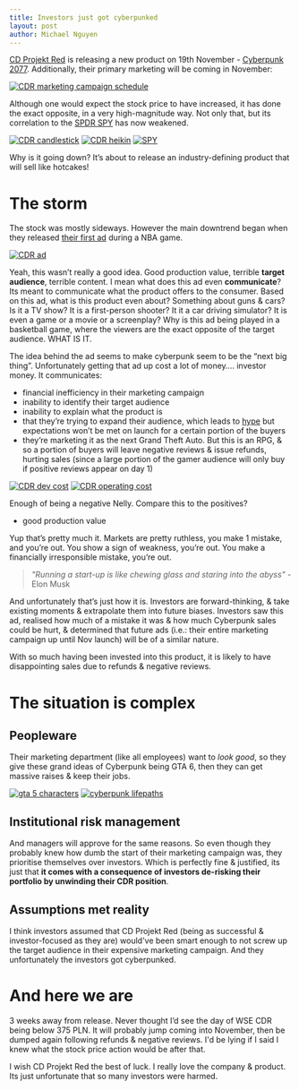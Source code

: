 ```yaml
---
title: Investors just got cyberpunked
layout: post
author: Michael Nguyen
---
```


[CD Projekt Red](https://en.cdprojektred.com) is releasing a new product on 19th November - [Cyberpunk 2077](https://en.wikipedia.org/wiki/Cyberpunk_2077). Additionally, their primary marketing will be coming in November:

[![CDR marketing campaign schedule](https://i.imgur.com/Lkad3WW.png "CDR marketing campaign schedule")](https://i.imgur.com/Lkad3WW.png)

Although one would expect the stock price to have increased, it has done the exact opposite, in a very high-magnitude way. Not only that, but its correlation to the [SPDR SPY](https://en.wikipedia.org/wiki/SPDR_S%26P_500_Trust_ETF) has now weakened.

[![CDR candlestick](https://i.imgur.com/SOjG8SS.png "CDR candlestick")](https://i.imgur.com/SOjG8SS.png)
[![CDR heikin](https://i.imgur.com/182sCta.png "CDR heikin")](https://i.imgur.com/182sCta.png)
[![SPY](https://i.imgur.com/yUjm8V5.png "SPY")](https://i.imgur.com/yUjm8V5.png)

Why is it going down? It’s about to release an industry-defining product that will sell like hotcakes!

# The storm
The stock was mostly sideways. However the main downtrend began when they released [their first ad](https://www.youtube.com/watch?v=yfH5H2oO8i0) during a NBA game.

[![CDR ad](https://i.imgur.com/8YKxvt5.png "CDR ad")](https://i.imgur.com/8YKxvt5.png)

Yeah, this wasn’t really a good idea. Good production value, terrible **target audience**, terrible content. I mean what does this ad even **communicate**? Its meant to communicate what the product offers to the consumer. Based on this ad, what is this product even about? Something about guns & cars? Is it a TV show? It is a first-person shooter? It it a car driving simulator? It is even a game or a movie or a screenplay? Why is this ad being played in a basketball game, where the viewers are the exact opposite of the target audience. WHAT IS IT.

The idea behind the ad seems to make cyberpunk seem to be the “next big thing”. Unfortunately getting that ad up cost a lot of money…. investor money. It communicates:
- financial inefficiency in their marketing campaign
- inability to identify their target audience
- inability to explain what the product is
- that they’re trying to expand their audience, which leads to [hype](https://www.reddit.com/r/gaming/comments/jezwed/its_been_8_years_my_friends/) but expectations won’t be met on launch for a certain portion of the buyers
- they’re marketing it as the next Grand Theft Auto. But this is an RPG, & so a portion of buyers will leave negative reviews & issue refunds, hurting sales (since a large portion of the gamer audience will only buy if positive reviews appear on day 1)

[![CDR dev cost](https://i.imgur.com/f4HvSKc.png "CDR dev cost")](https://i.imgur.com/f4HvSKc.png)
[![CDR operating cost](https://i.imgur.com/BaCXllS.png "CDR operating cost")](https://i.imgur.com/BaCXllS.png)

Enough of being a negative Nelly. Compare this to the positives?
- good production value

Yup that’s pretty much it. Markets are pretty ruthless, you make 1 mistake, and you’re out. You show a sign of weakness, you’re out. You make a financially irresponsible mistake, you’re out.

> *"Running a start-up is like chewing glass and staring into the abyss"* -Elon Musk

And unfortunately that’s just how it is. Investors are forward-thinking, & take existing moments & extrapolate them into future biases. Investors saw this ad, realised how much of a mistake it was & how much Cyberpunk sales could be hurt, & determined that future ads (i.e.: their entire marketing campaign up until Nov launch) will be of a similar nature.

With so much having been invested into this product, it is likely to have disappointing sales due to refunds & negative reviews.

# The situation is complex
## Peopleware
Their marketing department (like all employees) want to *look good*, so they give these grand ideas of Cyberpunk being GTA 6, then they can get massive raises & keep their jobs.

[![gta 5 characters](https://i.imgur.com/c0Ej78e.jpeg "gta 5 characters")](https://i.imgur.com/c0Ej78e.jpeg)
[![cyberpunk lifepaths](https://i.imgur.com/rxqnuz3.jpeg "cyberpunk lifepaths")](https://i.imgur.com/rxqnuz3.jpeg)

## Institutional risk management
And managers will approve for the same reasons. So even though they probably knew how dumb the start of their marketing campaign was, they prioritise themselves over investors. Which is perfectly fine & justified, its just that **it comes with a consequence of investors de-risking their portfolio by unwinding their CDR position**.

## Assumptions met reality
I think investors assumed that CD Projekt Red (being as successful & investor-focused as they are) would've been smart enough to not screw up the target audience in their expensive marketing campaign. And they unfortunately the investors got cyberpunked.

# And here we are
3 weeks away from release. Never thought I’d see the day of WSE CDR being below 375 PLN. It will probably jump coming into November, then be dumped again following refunds & negative reviews. I'd be lying if I said I knew what the stock price action would be after that.

I wish CD Projekt Red the best of luck. I really love the company & product. Its just unfortunate that so many investors were harmed.